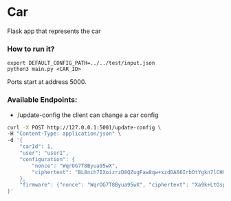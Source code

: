 # Car

Flask app that represents the car

### How to run it?

```
export DEFAULT_CONFIG_PATH=../../test/input.json
python3 main.py <CAR_ID>
```

Ports start at address 5000.

### Available Endpoints:

- /update-config the client can change a car config

```sh
curl -X POST http://127.0.0.1:5001/update-config \
-H "Content-Type: application/json" \
-d '{
    "carId": 1,
    "user": "user1",
    "configuration": {
        "nonce": "WqrOG7T8Byua95wX",
        "ciphertext": "BL8nih7IXoizrzD8QZugFaw8qw+xzdDA66IrbOtYgkn7lCH97TugvpaJ2+hkKzyd1NUWRkDRrNsvQ0Li68arBFCyTUyyovzMUPBPcsTBeme9FBI8imMkCEFzgywUScMQBaOlb5nHLb64LR66NBgFeh5CwUhAGg4DzTcM5C+ZdFzQImSa1q55Ee8M+SzPDr4="
    },
    "firmware": {"nonce": "WqrOG7T8Byua95wX", "ciphertext": "Xa9k+LtOspIVGtSlU0b+Uozx1g=="}
}'

```
